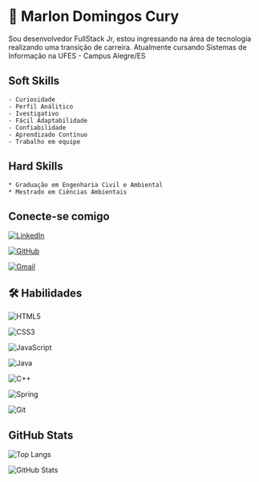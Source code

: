 # 🚀 Marlon Domingos Cury

Sou desenvolvedor FullStack Jr, estou ingressando na área de tecnologia realizando uma transição de carreira.
Atualmente cursando Sistemas de Informação na UFES - Campus Alegre/ES

## Soft Skills

    - Curiosidade
    - Perfil Análitico
    - Ivestigativo
    - Fácil Adaptabilidade
    - Confiabilidade
    - Aprendizado Contínuo
    - Trabalho em equipe

##  Hard Skills

    * Graduação em Engenharia Civil e Ambiental
    * Mestrado em Ciências Ambientais

## Conecte-se comigo

 [![LinkedIn](https://img.shields.io/badge/LinkedIn-0077B5?style=for-the-badge&logo=linkedin&logoColor=white)](https://www.linkedin.com/in/marlon-domingos-cury/) 

 [![GitHub](https://img.shields.io/badge/GitHub-100000?style=for-the-badge&logo=github&logoColor=white)](https://github.com/marlondcury)

  [![Gmail](https://img.shields.io/badge/Gmail-333333?style=for-the-badge&logo=gmail&logoColor=red)](mailto:marlon.dcury@gmail.com) 
## 🛠 Habilidades
 ![HTML5](https://img.shields.io/badge/HTML5-E34F26?style=for-the-badge&logo=html5&logoColor=white) 

  ![CSS3](https://img.shields.io/badge/CSS3-1572B6?style=for-the-badge&logo=css3&logoColor=white) 

   ![JavaScript](https://img.shields.io/badge/JavaScript-F7DF1E?style=for-the-badge&logo=javascript&logoColor=black) 
   
 ![Java](https://img.shields.io/badge/java-%23ED8B00.svg?style=for-the-badge&logo=openjdk&logoColor=white) 

  ![C++](https://img.shields.io/badge/C%2B%2B-00599C?style=for-the-badge&logo=c%2B%2B&logoColor=white) 

   ![Spring](https://img.shields.io/badge/spring-%236DB33F.svg?style=for-the-badge&logo=spring&logoColor=white) 

 ![Git](https://img.shields.io/badge/GIT-E44C30?style=for-the-badge&logo=git&logoColor=white) 

## GitHub Stats

![Top Langs](https://github-readme-stats-git-masterrstaa-rickstaa.vercel.app/api/top-langs/?username=marlondcury&bg_color=000&border_color=30A3DC&title_color=E94D5F&text_color=FFF)

![GitHub Stats](https://github-readme-stats.vercel.app/api?username=marlondcury&theme=transparent&bg_color=000&border_color=30A3DC&show_icons=true&icon_color=30A3DC&title_color=E94D5F&text_color=FFF)
